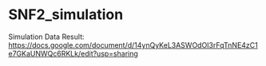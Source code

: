 # SNF2_simulation
Simulation Data Result: https://docs.google.com/document/d/14ynQyKeL3ASWOdOI3rFqTnNE4zC1e7GKaUNWQc6RKLk/edit?usp=sharing
